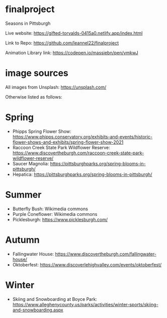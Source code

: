 # finalproject
Seasons in Pittsburgh

Live website: https://gifted-torvalds-0415a0.netlify.app/index.html 

Link to Repo: https://github.com/leannel22/finalproject 

Animation Library link: https://codepen.io/massiebn/pen/vmkwJ 

# image sources
All images from Unsplash: https://unsplash.com/

Otherwise listed as follows:

# Spring
* Phipps Spring Flower Show: https://www.phipps.conservatory.org/exhibits-and-events/historic-flower-shows-and-exhibits/spring-flower-show-2021
* Raccoon Creek State Park Wildflower Reserve: https://www.discovertheburgh.com/raccoon-creek-state-park-wildflower-reserve/
* Saucer Magnolia: https://pittsburghparks.org/spring-blooms-in-pittsburgh/ 
* Hepatica: https://pittsburghparks.org/spring-blooms-in-pittsburgh/

# Summer
* Butterfly Bush: Wikimedia commons
* Purple Coneflower: Wikimedia commons
* Picklesburgh: https://www.picklesburgh.com/

# Autumn
* Fallingwater House: https://www.discovertheburgh.com/fallingwater-house/
* Oktoberfest: https://www.discoverlehighvalley.com/events/oktoberfest/ 

# Winter
* Skiing and Snowboarding at Boyce Park: https://www.alleghenycounty.us/parks/activities/winter-sports/skiing-and-snowboarding.aspx
